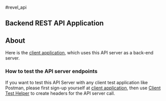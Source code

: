 #revel_api

## Backend REST API Application

## About
Here is the <a href="https://murmuring-ravine-44482.herokuapp.com" >client application</a>, which uses this API server as a back-end server.

### How to test the API server endpoints 
  If you want to test this API Server with any client test application like Postman, please first sign-up yourself at <a href="https://murmuring-ravine-44482.herokuapp.com" >client application</a>, then use <a href="https://murmuring-ravine-44482.herokuapp.com?helper=true" >Client Test Helper</a> to create headers for the API server call. 


